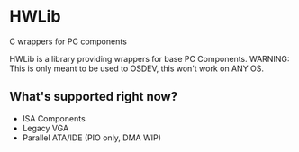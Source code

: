 # HWLib
C wrappers for PC components

HWLib is a library providing wrappers for base PC Components.
WARNING: This is only meant to be used to OSDEV, this won't work on ANY OS.

## What's supported right now?
* ISA Components
* Legacy VGA
* Parallel ATA/IDE (PIO only, DMA WIP)
